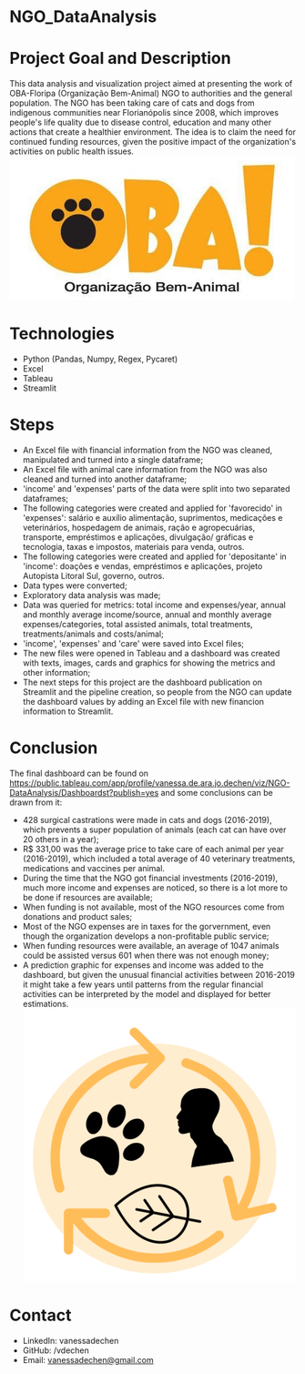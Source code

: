 # NGO_DataAnalysis
 
# Project Goal and Description
This data analysis and visualization project aimed at presenting the work of OBA-Floripa (Organização Bem-Animal) NGO to authorities and the general population. The NGO has been taking care of cats and dogs from indigenous communities near Florianópolis since 2008, which improves people's life quality due to disease control, education and many other actions that create a healthier environment. The idea is to claim the need for continued funding resources, given the positive impact of the organization's activities on public health issues. 
 ![logo OBA](https://raw.githubusercontent.com/vdechen/DataAnalysis_NGO/main/images/logo_readme.jpg)
 
# Technologies 
- Python (Pandas, Numpy, Regex, Pycaret)
- Excel
- Tableau
- Streamlit

# Steps
- An Excel file with financial information from the NGO was cleaned, manipulated and turned into a single dataframe;
- An Excel file with animal care information from the NGO was also cleaned and turned into another dataframe;
- 'income' and 'expenses' parts of the data were split into two separated dataframes;
- The following categories were created and applied for 'favorecido' in 'expenses': salário e auxílio alimentação, suprimentos, medicações e veterinários, hospedagem de animais, ração e agropecuárias, transporte, empréstimos e aplicações, divulgação/ gráficas e tecnologia, taxas e impostos, materiais para venda, outros.
- The following categories were created and applied for 'depositante' in 'income': doações e vendas, empréstimos e aplicações, projeto Autopista Litoral Sul, governo, outros.
- Data types were converted;
- Exploratory data analysis was made;
- Data was queried for metrics: total income and expenses/year, annual and monthly average income/source, annual and monthly average expenses/categories, total assisted animals, total treatments, treatments/animals and costs/animal;
- 'income', 'expenses' and 'care' were saved into Excel files;
- The new files were opened in Tableau and a dashboard was created with texts, images, cards and graphics for showing the metrics and other information;
- The next steps for this project are the dashboard publication on Streamlit and the pipeline creation, so people from the NGO can update the dashboard values by adding an Excel file with new financion information to Streamlit. 

# Conclusion
The final dashboard can be found on https://public.tableau.com/app/profile/vanessa.de.ara.jo.dechen/viz/NGO-DataAnalysis/Dashboardst?publish=yes and some conclusions can be drawn from it:
- 428 surgical castrations were made in cats and dogs (2016-2019), which prevents a super population of animals (each cat can have over 20 others in a year); 
- R$ 331,00 was the average price to take care of each animal per year (2016-2019), which included a total average of 40 veterinary treatments, medications and vaccines per animal. 
- During the time that the NGO got financial investments (2016-2019), much more income and expenses are noticed, so there is a lot more to be done if resources are available;
- When funding is not available, most of the NGO resources come from donations and product sales; 
- Most of the NGO expenses are in taxes for the gorvernment, even though the organization develops a non-profitable public service;
- When funding resources were available, an average of 1047 animals could be assisted versus 601 when there was not enough money;
- A prediction graphic for expenses and income was added to the dashboard, but given the unusual financial activities between 2016-2019 it might take a few years until patterns from the regular financial activities can be interpreted by the model and displayed for better estimations. 
![saúde única](https://raw.githubusercontent.com/vdechen/DataAnalysis_NGO/main/images/sa%C3%BAde%20%C3%BAnica.png)
 
# Contact
- LinkedIn: vanessadechen
- GitHub: /vdechen
- Email: vanessadechen@gmail.com
